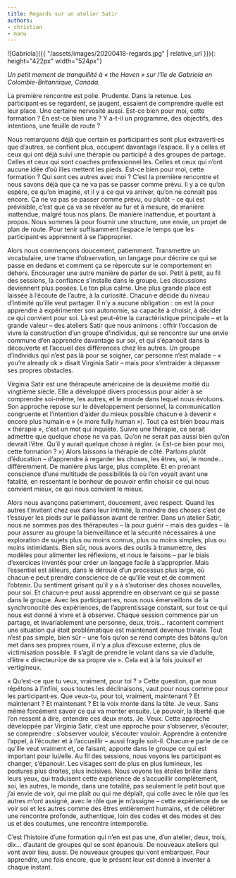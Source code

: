```yaml
---
title: Regards sur un atelier Satir
authors:
- christian
- manu
---
```


![Gabriola]({{ "/assets/images/20200418-regards.jpg" | relative_url }}){: height="422px" width="524px"}

_Un petit moment de tranquillité à « the Haven » sur l’île de Gabriola en
Colombie-Britannique, Canada._

La première rencontre est polie. Prudente. Dans la retenue. Les participant·es
se regardent, se jaugent, essaient de comprendre quelle est leur place. Une
certaine nervosité aussi. Est-ce bien pour moi, cette formation ? En est-ce
bien une ? Y a-t-il un programme, des objectifs, des intentions, une feuille de
route ?

Nous remarquons déjà que certain·es participant·es sont plus extraverti·es que
d’autres, se confient plus, occupent davantage l’espace. Il y a celles et ceux
qui ont déjà suivi une thérapie ou participé à des groupes de partage. Celles
et ceux qui sont coaches professionnel·les. Celles et ceux qui n’ont aucune
idée d’où illes mettent les pieds. Est-ce bien pour moi, cette formation ? Qui
sont ces autres avec moi ? C’est la première rencontre et nous savons déjà que
ça ne va pas se passer comme prévu. Il y a ce qu’on espère, ce qu’on imagine,
et il y a ce qui va arriver, qu’on ne connaît pas encore. Ça ne va pas se
passer comme prévu, ou plutôt – ce qui est prévisible, c’est que ça va se
révéler au fur et à mesure, de manière inattendue, malgré tous nos plans. De
manière inattendue, et pourtant à propos. Nous sommes là pour fournir une
structure, une envie, un projet de plan de route. Pour tenir suffisamment
l’espace le temps que les participant·es apprennent à se l’approprier.

Alors nous commençons doucement, patiemment. Transmettre un vocabulaire, une
trame d’observation, un langage pour décrire ce qui se passe en dedans et
comment ça se répercute sur le comportement en dehors. Encourager une autre
manière de parler de soi. Petit à petit, au fil des sessions, la confiance
s’installe dans le groupe. Les discussions deviennent plus posées. Le ton plus
calme. Une plus grande place est laissée à l’écoute de l’autre, à la curiosité.
Chacun·e décide du niveau d’intimité qu’ille veut partager. Il n’y a aucune
obligation : on est là pour apprendre à expérimenter son autonomie, sa capacité
à choisir, à décider ce qui convient pour soi. Là est peut-être la
caractéristique principale – et la grande valeur – des ateliers Satir que nous
animons : offrir l’occasion de vivre la construction d’un groupe d’individus,
qui se rencontre sur une envie commune d’en apprendre davantage sur soi, et qui
s’épanouit dans la découverte et l’accueil des différences chez les autres. Un
groupe d’individus qui n’est pas là pour se soigner, car personne n’est malade
– « you’re already ok » disait Virginia Satir – mais pour s’entraider à
dépasser ses propres obstacles.

Virginia Satir est une thérapeute américaine de la deuxième moitié du vingtième
siècle. Elle a développé divers processus pour aider à se comprendre soi-même,
les autres, et le monde dans lequel nous évoluons. Son approche repose sur le
développement personnel, la communication congruente et l’intention d’aider du
mieux possible chacun·e à devenir « encore plus humain·e » (« more fully human
»). Tout ça est bien beau mais « thérapie », c’est un mot qui inquiète. Suivre
une thérapie, ce serait admettre que quelque chose ne va pas. Qu’on ne serait
pas aussi bien qu’on devrait l’être. Qu’il y aurait quelque chose à régler. («
Est-ce bien pour moi, cette formation ? ») Alors laissons la thérapie de côté.
Parlons plutôt d’éducation – d’apprendre à regarder les choses, les êtres, soi,
le monde… différemment. De manière plus large, plus complète. Et en prenant
conscience d’une multitude de possibilités là où l’on voyait avant une
fatalité, en ressentant le bonheur de pouvoir enfin choisir ce qui nous
convient mieux, ce qui nous convient le mieux.

Alors nous avançons patiemment, doucement, avec respect. Quand les autres
t’invitent chez eux dans leur intimité, la moindre des choses c’est de
t’essuyer les pieds sur le paillasson avant de rentrer. Dans un atelier Satir,
nous ne sommes pas des thérapeutes – là pour guérir – mais des guides – là pour
assurer au groupe la bienveillance et la sécurité nécessaires à une exploration
de sujets plus ou moins connus, plus ou moins simples, plus ou moins
intimidants. Bien sûr, nous avons des outils à transmettre, des modèles pour
alimenter les réflexions, et nous le faisons – par le biais d’exercices
inventés pour créer un langage facile à s’approprier. Mais l’essentiel est
ailleurs, dans le déroulé d’un processus plus large, où chacun·e peut prendre
conscience de ce qu’ille veut et de comment l’obtenir. Du sentiment grisant
qu’il y a à s’autoriser des choses nouvelles, pour soi. Et chacun·e peut aussi
apprendre en observant ce qui se passe dans le groupe. Avec les participant·es,
nous nous émerveillons de la synchronocité des expériences, de l’apprentissage
constant, sur tout ce qui nous est donné à vivre et à observer. Chaque session
commence par un partage, et invariablement une personne, deux, trois… racontent
comment une situation qui était problématique est maintenant devenue triviale.
Tout n’est pas simple, bien sûr – une fois qu’on se rend compte des bâtons
qu’on met dans ses propres roues, il n’y a plus d’excuse externe, plus de
victimisation possible. Il s’agit de prendre le volant dans sa vie d’adulte,
d’être « directeur·ice de sa propre vie ». Cela est à la fois jouissif et
vertigineux.

« Qu’est-ce que tu veux, vraiment, pour toi ? » Cette question, que nous
répétons à l’infini, sous toutes les déclinaisons, vaut pour nous comme pour
les participant·es. Que veux-tu, pour toi, vraiment, maintenant ? Et maintenant
? Et maintenant ? Et la voix monte dans la tête. Je veux. Sans même forcément
savoir ce qui va monter ensuite. Le pouvoir, la liberté que l’on ressent à
dire, entendre ces deux mots. Je. Veux. Cette approche développée par Virginia
Satir, c’est une approche pour s’observer, s’écouter, se comprendre :
s’observer vouloir, s’écouter vouloir. Apprendre à entendre l’appel, à
l’écouter et à l’accueillir – aussi fragile soit-il. Chacun·e parle de ce
qu’ille veut vraiment et, ce faisant, apporte dans le groupe ce qui est
important pour lui/elle. Au fil des sessions, nous voyons les participant·es
changer, s’épanouir. Les visages sont de plus en plus lumineux, les postures
plus droites, plus incisives. Nous voyons les étoiles briller dans leurs yeux,
qui traduisent cette expérience de s’accueillir complètement, soi, les autres,
le monde, dans une totalité, pas seulement le petit bout que j’ai envie de
voir, qui me plaît ou qui me déplaît, qui colle avec le rôle que les autres
m’ont assigné, avec le rôle que je m’assigne – cette expérience de se voir soi
et les autres comme des êtres entièrement humains, et de célébrer une rencontre
profonde, authentique, loin des codes et des modes et des us et des coutumes,
une rencontre intemporelle.

C’est l’histoire d’une formation qui n’en est pas une, d’un atelier, deux,
trois, dix… d’autant de groupes qui se sont épanouis. De nouveaux ateliers qui
vont avoir lieu, aussi. De nouveaux groupes qui vont embarquer. Pour apprendre,
une fois encore, que le présent leur est donné à inventer à chaque instant.
